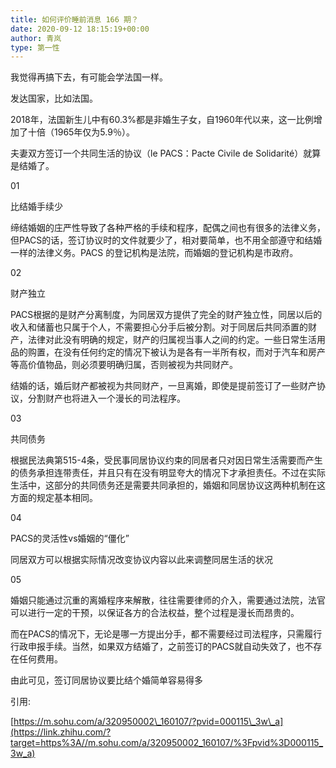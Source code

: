```yaml
---
title: 如何评价睡前消息 166 期？
date: 2020-09-12 18:15:19+00:00
author: 青岚
type: 第一性
---
```

我觉得再搞下去，有可能会学法国一样。

发达国家，比如法国。

2018年，法国新生儿中有60.3%都是非婚生子女，自1960年代以来，这一比例增加了十倍（1965年仅为5.9％）。

夫妻双方签订一个共同生活的协议（le PACS：Pacte Civile de Solidarité）就算是结婚了。

01

比结婚手续少

缔结婚姻的庄严性导致了各种严格的手续和程序，配偶之间也有很多的法律义务，但PACS的话，签订协议时的文件就要少了，相对要简单，也不用全部遵守和结婚一样的法律义务。PACS 的登记机构是法院，而婚姻的登记机构是市政府。

  


02

财产独立

PACS根据的是财产分离制度，为同居双方提供了完全的财产独立性，同居以后的收入和储蓄也只属于个人，不需要担心分手后被分割。对于同居后共同添置的财产，法律对此没有明确的规定，财产的归属视当事人之间的约定。一些日常生活用品的购置，在没有任何约定的情况下被认为是各有一半所有权，而对于汽车和房产等高价值物品，则必须要明确归属，否则被视为共同财产。

  


结婚的话，婚后财产都被视为共同财产，一旦离婚，即使是提前签订了一些财产协议，分割财产也将进入一个漫长的司法程序。

  


03

共同债务

根据民法典第515-4条，受民事同居协议约束的同居者只对因日常生活需要而产生的债务承担连带责任，并且只有在没有明显夸大的情况下才承担责任。不过在实际生活中，这部分的共同债务还是需要共同承担的，婚姻和同居协议这两种机制在这方面的规定基本相同。

  


04

PACS的灵活性vs婚姻的“僵化”

同居双方可以根据实际情况改变协议内容以此来调整同居生活的状况

05

婚姻只能通过沉重的离婚程序来解散，往往需要律师的介入，需要通过法院，法官可以进行一定的干预，以保证各方的合法权益，整个过程是漫长而昂贵的。

而在PACS的情况下，无论是哪一方提出分手，都不需要经过司法程序，只需履行行政申报手续。当然，如果双方结婚了，之前签订的PACS就自动失效了，也不存在任何费用。

由此可见，签订同居协议要比结个婚简单容易得多

引用:

[https://m.sohu.com/a/320950002\_160107/?pvid=000115\_3w\_a](https://link.zhihu.com/?target=https%3A//m.sohu.com/a/320950002_160107/%3Fpvid%3D000115_3w_a)


